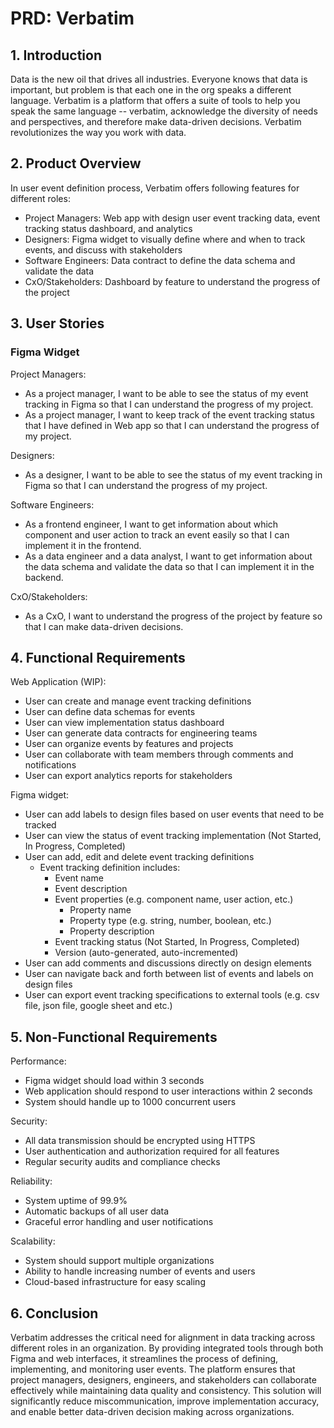 # PRD: Verbatim

## 1. Introduction
Data is the new oil that drives all industries. Everyone knows that data is important, but problem is that each one in the org speaks a different language. Verbatim is a platform that offers a suite of tools to help you speak the same language -- verbatim, acknowledge the diversity of needs and perspectives, and therefore make data-driven decisions. Verbatim revolutionizes the way you work with data.

## 2. Product Overview
In user event definition process, Verbatim offers following features for different roles:
- Project Managers: Web app with design user event tracking data, event tracking status dashboard, and analytics
- Designers: Figma widget to visually define where and when to track events, and discuss with stakeholders
- Software Engineers: Data contract to define the data schema and validate the data
- CxO/Stakeholders: Dashboard by feature to understand the progress of the project

## 3. User Stories

### Figma Widget 
Project Managers:
- As a project manager, I want to be able to see the status of my event tracking in Figma so that I can understand the progress of my project.
- As a project manager, I want to keep track of the event tracking status that I have defined in Web app so that I can understand the progress of my project.

Designers:
- As a designer, I want to be able to see the status of my event tracking in Figma so that I can understand the progress of my project.

Software Engineers:
- As a frontend engineer, I want to get information about which component and user action to track an event easily so that I can implement it in the frontend.
- As a data engineer and a data analyst, I want to get information about the data schema and validate the data so that I can implement it in the backend.

CxO/Stakeholders:
- As a CxO, I want to understand the progress of the project by feature so that I can make data-driven decisions.


## 4. Functional Requirements
Web Application (WIP):
- User can create and manage event tracking definitions
- User can define data schemas for events
- User can view implementation status dashboard
- User can generate data contracts for engineering teams
- User can organize events by features and projects
- User can collaborate with team members through comments and notifications
- User can export analytics reports for stakeholders

Figma widget:
- User can add labels to design files based on user events that need to be tracked
- User can view the status of event tracking implementation (Not Started, In Progress, Completed)
- User can add, edit and delete event tracking definitions
    - Event tracking definition includes:
        - Event name
        - Event description
        - Event properties (e.g. component name, user action, etc.)
            - Property name
            - Property type (e.g. string, number, boolean, etc.)
            - Property description
        - Event tracking status (Not Started, In Progress, Completed)
        - Version (auto-generated, auto-incremented)
- User can add comments and discussions directly on design elements
- User can navigate back and forth between list of events and labels on design files
- User can export event tracking specifications to external tools (e.g. csv file, json file, google sheet and etc.)

## 5. Non-Functional Requirements
Performance:
- Figma widget should load within 3 seconds
- Web application should respond to user interactions within 2 seconds
- System should handle up to 1000 concurrent users

Security:
- All data transmission should be encrypted using HTTPS
- User authentication and authorization required for all features
- Regular security audits and compliance checks

Reliability:
- System uptime of 99.9%
- Automatic backups of all user data
- Graceful error handling and user notifications

Scalability:
- System should support multiple organizations
- Ability to handle increasing number of events and users
- Cloud-based infrastructure for easy scaling

## 6. Conclusion
Verbatim addresses the critical need for alignment in data tracking across different roles in an organization. By providing integrated tools through both Figma and web interfaces, it streamlines the process of defining, implementing, and monitoring user events. The platform ensures that project managers, designers, engineers, and stakeholders can collaborate effectively while maintaining data quality and consistency. This solution will significantly reduce miscommunication, improve implementation accuracy, and enable better data-driven decision making across organizations.
